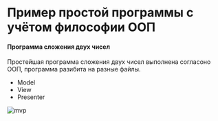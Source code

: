 # Пример простой программы с учётом философии ООП

#### Программа сложения двух чисел

Простейшая программа сложения двух чисел выполнена согласоно ООП,
программа разибита на разные файлы.
- Model
- View
- Presenter

![mvp](https://user-images.githubusercontent.com/106507320/213084037-3d2d775b-939f-49c5-9993-2781842e16fa.png)
